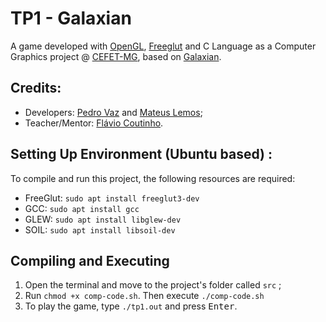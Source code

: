 # TP1 - Galaxian
A game developed with [OpenGL](https://www.opengl.org/), [Freeglut](http://freeglut.sourceforge.net/) and C Language as a Computer Graphics project @ [CEFET-MG](http://www.cefetmg.br), based on [Galaxian](https://en.wikipedia.org/wiki/Galaxian).

## Credits:
- Developers: [Pedro Vaz](https://github.com/holoVaz) and [Mateus Lemos](https://github.com/lemonteus);
- Teacher/Mentor: [Flávio Coutinho](https://github.com/fegemo).

## Setting Up Environment (Ubuntu based) :
To compile and run this project, the following resources are required:
- FreeGlut: `sudo apt install freeglut3-dev`
- GCC: `sudo apt install gcc`
- GLEW: `sudo apt install libglew-dev`
- SOIL: `sudo apt install libsoil-dev`

## Compiling and Executing
1. Open the terminal and move to the project's folder called `src` ;
2. Run `chmod +x comp-code.sh`. Then execute `./comp-code.sh`
3. To play the game, type `./tp1.out` and press <kbd>Enter</kbd>.
